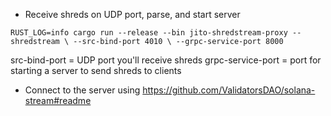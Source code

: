 - Receive shreds on UDP port, parse, and start server

`RUST_LOG=info cargo run --release --bin jito-shredstream-proxy -- shredstream \
 --src-bind-port 4010 \
 --grpc-service-port 8000`

src-bind-port = UDP port you'll receive shreds
grpc-service-port = port for starting a server to send shreds to clients

- Connect to the server using https://github.com/ValidatorsDAO/solana-stream#readme
